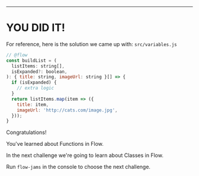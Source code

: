 ---

# YOU DID IT!

For reference, here is the solution we came up with:
`src/variables.js`
```js
// @flow
const buildList = (
  listItems: string[],
  isExpanded?: boolean,
): { title: string, imageUrl: string }[] => {
  if (isExpanded) {
    // extra logic
  }
  return listItems.map(item => ({
    title: item,
    imageUrl: 'http://cats.com/image.jpg',
  }));
}
```

Congratulations!

You've learned about Functions in Flow.

In the next challenge we're going to learn about Classes in Flow.

Run `flow-jams` in the console to choose the next challenge.
